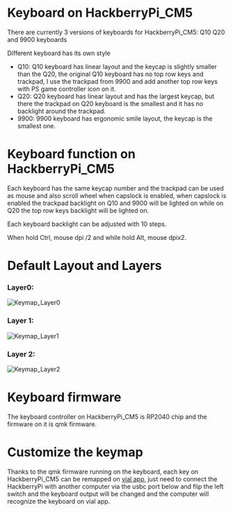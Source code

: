 # Keyboard on HackberryPi_CM5

There are currently 3 versions of keyboards for HackberryPi_CM5: Q10 Q20 and 9900 keyboards

Different keyboard has its own style

* Q10: Q10 keyboard has linear layout and the keycap is slightly smaller than the Q20, the original Q10 keyboard has no top row keys and trackpad, I use the trackpad from 9900 and add another top row keys with PS game controller icon on it.
* Q20: Q20 keyboard has linear layout and has the largest keycap, but there the trackpad on Q20 keyboard is the smallest and it has no backlight around the trackpad.
* 9900: 9900 keyboard has ergonomic smile layout, the keycap is the smallest one. 

# Keyboard function on HackberryPi_CM5

Each keyboard has the same keycap number and the trackpad can be used as mouse and also scroll wheel when capslock is enabled, when capslock is enabled the trackpad backlight on Q10 and 9900 will be lighted on while on Q20 the top row keys backlight will be lighted on.

Each keyboard backlight can be adjusted with 10 steps.

When hold Ctrl, mouse dpi /2 and while hold Alt, mouse dpix2.

# Default Layout and Layers
### Layer0:
![Keymap_Layer0](https://github.com/user-attachments/assets/85eecbcd-65fe-4cdd-a51c-9182c82d6bc5)

### Layer 1:
![Keymap_Layer1](https://github.com/user-attachments/assets/28c5043a-dd23-416b-a23b-b14b5fdf9ce6)

### Layer 2:
![Keymap_Layer2](https://github.com/user-attachments/assets/221d4d2e-35c9-4349-9c26-a69c27b6d6a1)

# Keyboard firmware

The keyboard controller on HackberryPi_CM5 is RP2040 chip and the firmware on it is qmk firmware.


# Customize the keymap

Thanks to the qmk firmware running on the keyboard, each key on HackberryPi_CM5 can be remapped on [vial app](https://get.vial.today/), just need to connect the HackberryPi with another computer via the usbc port below and flip the left switch and the keyboard output will be changed and the computer will recognize the keyboard on vial app. 
